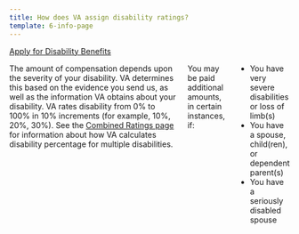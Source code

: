 ```yaml
---
title: How does VA assign disability ratings?
template: 6-info-page
---
```


<div class="main" role="main" markdown="0">
<div class="action-bar">
  <div class="row">
    <div class="small-12 columns">
      <a class="usa-button-primary" href="/disability-benefits/get/">Apply for Disability Benefits</a>
    </div>
  </div>
</div>

<div class="section one" markdown="0">
<div class="primary" markdown="0">
<div class="row" markdown="0">
<div class="small-12 columns" markdown="1">

The amount of compensation depends upon the severity of your disability.  VA determines this based on the evidence you send us, as well as the information VA obtains about your disability.  VA rates disability from 0% to 100% in 10% increments (for example, 10%, 20%, 30%).  See the [Combined Ratings page](http://www.benefits.va.gov/COMPENSATION/rates-index.asp#combined) for information about how VA calculates disability percentage for multiple disabilities.

You may be paid additional amounts, in certain instances, if:
-	You have very severe disabilities or loss of limb(s)
-	You have a spouse, child(ren), or dependent parent(s)
-	You have a seriously disabled spouse



</div>
</div>
</div>


</div>
